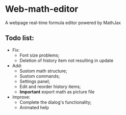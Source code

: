 # Web-math-editor
A webpage real-time formula editor powered by MathJax

## Todo list:
- Fix:  
    - Font size problems;
    - Deletion of history item not resulting in update
- Add: 
    - Sustom math structure; 
    - Sustom commands; 
    - Settings panel; 
    - Edit and reorder history items; 
    - **Important** export math as picture file
- Improve: 
    - Complete the dialog's functionality;
    - Animated help
